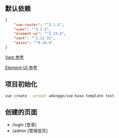 ## 默认依赖
``` json
{
    "vue-router": "^3.1.5",
    "vuex": "^3.1.2",
    "element-ui": "^2.15.6",
    "vant": "^2.12.31",
    "axios": "^0.24.0"
}
```

[Vant 参考](https://youzan.github.io/vant/?source=vuejsorg#/zh-CN/home)

[Element-UI 参考](https://element.eleme.cn/#/zh-CN/component/installation)


## 项目初始化
``` Bash
vue create --preset adongge/vue-base-template test
```

## 创建的页面
- /login [登录]
- /admin [管理首页]
